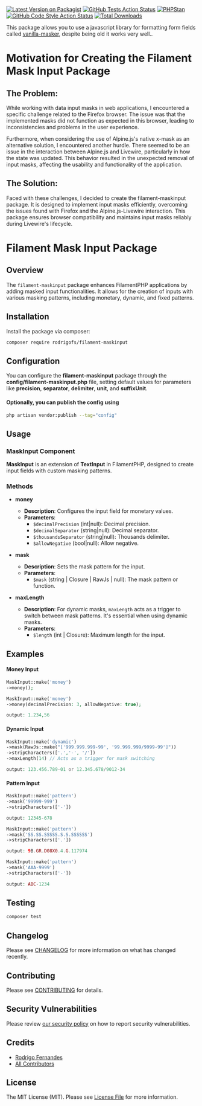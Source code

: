 [![Latest Version on Packagist](https://img.shields.io/packagist/v/rodrigofs/filament-maskinput.svg?style=flat-square)](https://packagist.org/packages/rodrigofs/filament-maskinput)
[![GitHub Tests Action Status](https://github.com/rodrigofs/filament-maskinput/actions/workflows/run-tests.yml/badge.svg)](https://github.com/rodrigofs/filament-maskinput/actions/workflows/run-tests.yml)
[![PHPStan](https://github.com/rodrigofs/filament-maskinput/actions/workflows/phpstan.yml/badge.svg)](https://github.com/rodrigofs/filament-maskinput/actions/workflows/phpstan.yml)
[![GitHub Code Style Action Status](https://github.com/rodrigofs/filament-maskinput/actions/workflows/fix-php-code-styling.yml/badge.svg)](https://github.com/rodrigofs/filament-maskinput/actions/workflows/fix-php-code-styling.yml)
[![Total Downloads](https://img.shields.io/packagist/dt/rodrigofs/filament-maskinput.svg?style=flat-square)](https://packagist.org/packages/rodrigofs/filament-maskinput)

This package allows you to use a javascript library for formatting form fields called [vanilla-masker](), despite being old it works very well..

# Motivation for Creating the Filament Mask Input Package

## The Problem:

While working with data input masks in web applications, I encountered a specific challenge related to the Firefox browser. The issue was that the implemented masks did not function as expected in this browser, leading to inconsistencies and problems in the user experience.

Furthermore, when considering the use of Alpine.js's native x-mask as an alternative solution, I encountered another hurdle. There seemed to be an issue in the interaction between Alpine.js and Livewire, particularly in how the state was updated. This behavior resulted in the unexpected removal of input masks, affecting the usability and functionality of the application.

## The Solution:

Faced with these challenges, I decided to create the filament-maskinput package. It is designed to implement input masks efficiently, overcoming the issues found with Firefox and the Alpine.js-Livewire interaction. This package ensures browser compatibility and maintains input masks reliably during Livewire's lifecycle.

# Filament Mask Input Package

## Overview
The `filament-maskinput` package enhances FilamentPHP applications by adding masked input functionalities. It allows for the creation of inputs with various masking patterns, including monetary, dynamic, and fixed patterns.

## Installation
Install the package via composer:

```bash
composer require rodrigofs/filament-maskinput
```

## Configuration

You can configure the **filament-maskinput** package through the **config/filament-maskinput.php** file, setting default values for parameters like **precision**, **separator**, **delimiter**, **unit**, and **suffixUnit**.

#### Optionally, you can publish the config using

```bash
php artisan vendor:publish --tag="config"
```

## Usage

### MaskInput Component

**MaskInput** is an extension of **TextInput** in FilamentPHP, designed to create input fields with custom masking patterns.

### Methods

- **money**
    - **Description**: Configures the input field for monetary values.
    - **Parameters**:
        - `$decimalPrecision` (int|null): Decimal precision.
        - `$decimalSeparator` (string|null): Decimal separator.
        - `$thousandsSeparator` (string|null): Thousands delimiter.
        - `$allowNegative` (bool|null): Allow negative.

- **mask**
    - **Description**: Sets the mask pattern for the input.
    - **Parameters**:
        - `$mask` (string | Closure | RawJs | null): The mask pattern or function.

- **maxLength**
    - **Description**: For dynamic masks, `maxLength` acts as a trigger to switch between mask patterns. It's essential when using dynamic masks.
    - **Parameters**:
        - `$length` (int | Closure): Maximum length for the input.

## Examples

#### Money Input
```php
MaskInput::make('money')
->money();

MaskInput::make('money')
->money(decimalPrecision: 3, allowNegative: true);

output: 1.234,56

```

#### Dynamic Input
```php
MaskInput::make('dynamic')
->mask(RawJs::make("['999.999.999-99', '99.999.999/9999-99']"))
->stripCharacters(['.','-', '/'])
->maxLength(14) // Acts as a trigger for mask switching

output: 123.456.789-01 or 12.345.678/9012-34
```

#### Pattern Input
```php
MaskInput::make('pattern')
->mask('99999-999')
->stripCharacters(['-'])

output: 12345-678
```

```php
MaskInput::make('pattern')
->mask('SS.SS.SSSSS.S.S.SSSSSS')
->stripCharacters(['.'])

output: 9B.GR.D08X0.4.G.117974
```

```php
MaskInput::make('pattern')
->mask('AAA-9999')
->stripCharacters(['-'])

output: ABC-1234
```

## Testing

```bash
composer test
```

## Changelog

Please see [CHANGELOG](CHANGELOG.md) for more information on what has changed recently.

## Contributing

Please see [CONTRIBUTING](.github/CONTRIBUTING.md) for details.

## Security Vulnerabilities

Please review [our security policy](../../security/policy) on how to report security vulnerabilities.

## Credits

- [Rodrigo Fernandes](https://github.com/rodrigofs)
- [All Contributors](../../contributors)

## License

The MIT License (MIT). Please see [License File](LICENSE.md) for more information.
